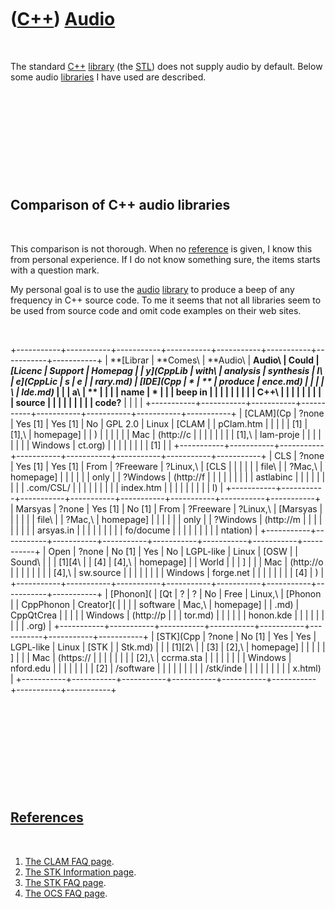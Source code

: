
 

 

 

 

 

([C++](Cpp.md)) [Audio](CppAudio.md)
======================================

 

The standard [C++](Cpp.md) [library](CppLibrary.md) (the
[STL](CppStl.md)) does not supply audio by default. Below some audio
[libraries](CppLibrary.md) I have used are described.

 

 

 

 

 

Comparison of C++ audio libraries
---------------------------------

 

This comparison is not thorough. When no [reference](CppReferences.md)
is given, I know this from personal experience. If I do not know
something sure, the items starts with a question mark.

My personal goal is to use the [audio](CppAudio.md)
[library](CppLibrary.md) to produce a beep of any frequency in C++
source code. To me it seems that not all libraries seem to be used from
source code and omit code examples on their web sites.

 

+-----------+-----------+-----------+-----------+-----------+-----------+-----------+-----------+
| **[Librar | **Comes\  | **Audio\  | **Audio\  | **Could   | **[Licenc | **Support | **Homepag |
| y](CppLib | with\     | analysis* | synthesis | I\        | e](CppLic | s**       | e**       |
| rary.md) | [IDE](Cpp | *         | **        | produce   | ence.md) |           |           |
| \         | Ide.md)* |           |           | a\        | **        |           |           |
| name**    | *         |           |           | beep in   |           |           |           |
|           |           |           |           | C++\      |           |           |           |
|           |           |           |           | source    |           |           |           |
|           |           |           |           | code?**   |           |           |           |
+-----------+-----------+-----------+-----------+-----------+-----------+-----------+-----------+
| [CLAM](Cp | ?none     | Yes \[1\] | Yes \[1\] | No        | GPL 2.0   | Linux     | [CLAM     |
| pClam.htm |           |           |           |           | \[1\]     | \[1\],\   | homepage] |
| )         |           |           |           |           |           | Mac       | (http://c |
|           |           |           |           |           |           | \[1\],\   | lam-proje |
|           |           |           |           |           |           | Windows   | ct.org)   |
|           |           |           |           |           |           | \[1\]     |           |
+-----------+-----------+-----------+-----------+-----------+-----------+-----------+-----------+
| CLS       | ?none     | Yes \[1\] | Yes \[1\] | From      | ?Freeware | ?Linux,\  | [CLS      |
|           |           |           |           | file\     |           | ?Mac,\    | homepage] |
|           |           |           |           | only      |           | ?Windows  | (http://f |
|           |           |           |           |           |           |           | astlabinc |
|           |           |           |           |           |           |           | .com/CSL/ |
|           |           |           |           |           |           |           | index.htm |
|           |           |           |           |           |           |           | l)        |
+-----------+-----------+-----------+-----------+-----------+-----------+-----------+-----------+
| Marsyas   | ?none     | Yes \[1\] | No \[1\]  | From      | ?Freeware | ?Linux,\  | [Marsyas  |
|           |           |           |           | file\     |           | ?Mac,\    | homepage] |
|           |           |           |           | only      |           | ?Windows  | (http://m |
|           |           |           |           |           |           |           | arsyas.in |
|           |           |           |           |           |           |           | fo/docume |
|           |           |           |           |           |           |           | ntation)  |
+-----------+-----------+-----------+-----------+-----------+-----------+-----------+-----------+
| Open      | ?none     | No \[1\]  | Yes       | No        | LGPL-like | Linux     | [OSW      |
| Sound\    |           |           | \[1\]\[4\ |           | \[4\]     | \[4\],\   | homepage] |
| World     |           |           | ]         |           |           | Mac       | (http://o |
|           |           |           |           |           |           | \[4\],\   | sw.source |
|           |           |           |           |           |           | Windows   | forge.net |
|           |           |           |           |           |           | \[4\]     | )         |
+-----------+-----------+-----------+-----------+-----------+-----------+-----------+-----------+
| [Phonon]( | [Qt       | ?         | ?         | No        | Free      | Linux,\   | [Phonon   |
| CppPhonon | Creator]( |           |           |           | software  | Mac,\     | homepage] |
| .md)     | CppQtCrea |           |           |           |           | Windows   | (http://p |
|           | tor.md)  |           |           |           |           |           | honon.kde |
|           |           |           |           |           |           |           | .org)     |
+-----------+-----------+-----------+-----------+-----------+-----------+-----------+-----------+
| [STK](Cpp | ?none     | No \[1\]  | Yes       | Yes       | LGPL-like | Linux     | [STK      |
| Stk.md)  |           |           | \[1\]\[2\ |           | \[3\]     | \[2\],\   | homepage] |
|           |           |           | ]         |           |           | Mac       | (https:// |
|           |           |           |           |           |           | \[2\],\   | ccrma.sta |
|           |           |           |           |           |           | Windows   | nford.edu |
|           |           |           |           |           |           | \[2\]     | /software |
|           |           |           |           |           |           |           | /stk/inde |
|           |           |           |           |           |           |           | x.html)   |
+-----------+-----------+-----------+-----------+-----------+-----------+-----------+-----------+

 

 

 

 

 

[References](CppReferences.md)
-------------------------------

 

1.  [The CLAM FAQ
    page](http://clam-project.org/wiki/Frequenly_Asked_Questions).
2.  [The STK Information
    page](https://ccrma.stanford.edu/software/stk/information.html).
3.  [The STK FAQ
    page](https://ccrma.stanford.edu/software/stk/faq.html).
4.  [The OCS FAQ page](http://osw.sourceforge.net).

 

 

 

 

 

 

